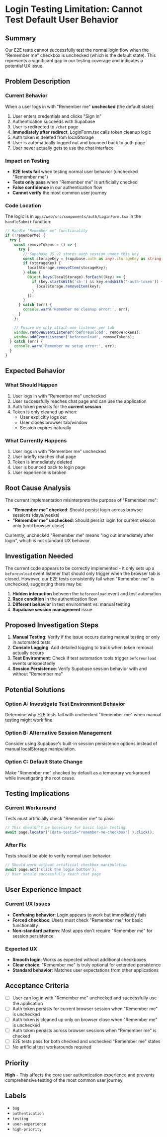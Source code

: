 # Login Testing Limitation: Cannot Test Default User Behavior

## Summary

Our E2E tests cannot successfully test the normal login flow when the "Remember me" checkbox is unchecked (which is the default state). This represents a significant gap in our testing coverage and indicates a potential UX issue.

## Problem Description

### Current Behavior
When a user logs in with "Remember me" **unchecked** (the default state):
1. User enters credentials and clicks "Sign In"
2. Authentication succeeds with Supabase
3. User is redirected to `/chat` page
4. **Immediately after redirect**, LoginForm.tsx calls token cleanup logic
5. Auth token is deleted from localStorage
6. User is automatically logged out and bounced back to auth page
7. User never actually gets to use the chat interface

### Impact on Testing
- **E2E tests fail** when testing normal user behavior (unchecked "Remember me")
- **Tests only pass** when "Remember me" is artificially checked
- **False confidence** in our authentication flow
- **Cannot verify** the most common user journey

### Code Location
The logic is in `apps/web/src/components/auth/LoginForm.tsx` in the `handleSubmit` function:

```typescript
// Handle "Remember me" functionality
if (!rememberMe) {
  try {
    const removeTokens = () => {
      try {
        // Supabase JS v2 stores auth session under this key
        const storageKey = (supabase.auth as any).storageKey as string | undefined;
        if (storageKey) {
          localStorage.removeItem(storageKey);
        } else {
          Object.keys(localStorage).forEach((key) => {
            if (key.startsWith('sb-') && key.endsWith('-auth-token')) {
              localStorage.removeItem(key);
            }
          });
        }
      } catch (err) {
        console.warn('Remember me cleanup error:', err);
      }
    };

    // Ensure we only attach one listener per tab
    window.removeEventListener('beforeunload', removeTokens);
    window.addEventListener('beforeunload', removeTokens);
  } catch (err) {
    console.warn('Remember me setup error:', err);
  }
}
```

## Expected Behavior

### What Should Happen
1. User logs in with "Remember me" unchecked
2. User successfully reaches chat page and can use the application
3. Auth token persists for the **current session**
4. Token is only cleaned up when:
   - User explicitly logs out
   - User closes browser tab/window
   - Session expires naturally

### What Currently Happens
1. User logs in with "Remember me" unchecked
2. User briefly reaches chat page
3. Token is immediately deleted
4. User is bounced back to login page
5. User experience is broken

## Root Cause Analysis

The current implementation misinterprets the purpose of "Remember me":

- **"Remember me" checked**: Should persist login across browser sessions (days/weeks)
- **"Remember me" unchecked**: Should persist login for current session only (until browser close)

Currently, unchecked "Remember me" means "log out immediately after login", which is not standard UX behavior.

## Investigation Needed

The current code appears to be correctly implemented - it only sets up a `beforeunload` event listener that should only trigger when the browser tab is closed. However, our E2E tests consistently fail when "Remember me" is unchecked, suggesting there may be:

1. **Hidden interaction** between the `beforeunload` event and test automation
2. **Race condition** in the authentication flow
3. **Different behavior** in test environment vs. manual testing
4. **Supabase session management** issue

## Proposed Investigation Steps

1. **Manual Testing**: Verify if the issue occurs during manual testing or only in automated tests
2. **Console Logging**: Add detailed logging to track when token removal actually occurs
3. **Test Environment**: Check if test automation tools trigger `beforeunload` events unexpectedly
4. **Session Persistence**: Verify Supabase session behavior with and without "Remember me"

## Potential Solutions

### Option A: Investigate Test Environment Behavior
Determine why E2E tests fail with unchecked "Remember me" when manual testing might work fine.

### Option B: Alternative Session Management
Consider using Supabase's built-in session persistence options instead of manual localStorage manipulation.

### Option C: Default State Change
Make "Remember me" checked by default as a temporary workaround while investigating the root cause.

## Testing Implications

### Current Workaround
Tests must artificially check "Remember me" to pass:
```typescript
// This shouldn't be necessary for basic login testing
await page.locator('[data-testid="remember-me-checkbox"]').click();
```

### After Fix
Tests should be able to verify normal user behavior:
```typescript
// Should work without artificial checkbox manipulation
await page.act('click the login button');
// User should successfully reach chat page
```

## User Experience Impact

### Current UX Issues
- **Confusing behavior**: Login appears to work but immediately fails
- **Forced checkbox**: Users must check "Remember me" for basic functionality
- **Non-standard pattern**: Most apps don't require "Remember me" for session persistence

### Expected UX
- **Smooth login**: Works as expected without additional checkboxes
- **Clear choice**: "Remember me" is truly optional for extended persistence
- **Standard behavior**: Matches user expectations from other applications

## Acceptance Criteria

- [ ] User can log in with "Remember me" unchecked and successfully use the application
- [ ] Auth token persists for current browser session when "Remember me" is unchecked
- [ ] Auth token is cleaned up only on browser close when "Remember me" is unchecked
- [ ] Auth token persists across browser sessions when "Remember me" is checked
- [ ] E2E tests pass for both checked and unchecked "Remember me" states
- [ ] No artificial test workarounds required

## Priority

**High** - This affects the core user authentication experience and prevents comprehensive testing of the most common user journey.

## Labels

- `bug`
- `authentication`
- `testing`
- `user-experience`
- `high-priority`
